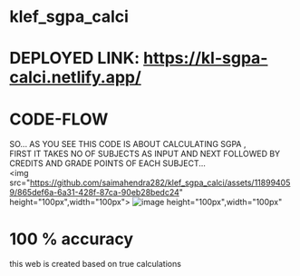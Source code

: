 # klef_sgpa_calci
# DEPLOYED LINK: https://kl-sgpa-calci.netlify.app/
# CODE-FLOW
SO... AS YOU SEE THIS CODE IS ABOUT CALCULATING SGPA ,<br>
FIRST IT TAKES NO OF SUBJECTS AS INPUT AND NEXT FOLLOWED BY CREDITS AND GRADE POINTS OF EACH SUBJECT...<br>
<img src="https://github.com/saimahendra282/klef_sgpa_calci/assets/118994059/865def6a-6a31-428f-87ca-90eb28bedc24" height="100px",width="100px"> 
![image height="100px",width="100px"](https://github.com/saimahendra282/klef_sgpa_calci/assets/118994059/865def6a-6a31-428f-87ca-90eb28bedc24)

# 100 % accuracy<br>
this web is created based on true calculations
